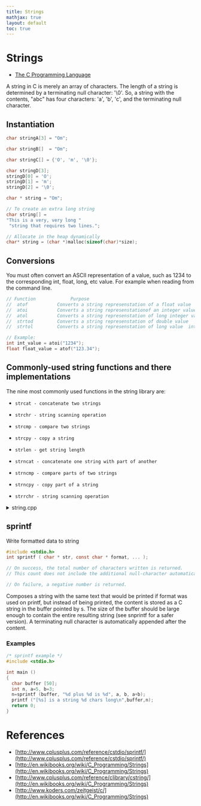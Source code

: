 ```yaml
---
title: Strings
mathjax: true
layout: default
toc: true
---
```



# Strings

* [The C Programming Language](Introduction.html)

A string in C is merely an array of characters. The length of a string is determined by a terminating null character: '\0'. 
So, a string with the contents,  "abc" has four characters: 'a', 'b', 'c', and the terminating null character. 


## Instantiation

```c
char stringA[3] = "Om";

char stringB[]  = "Om";

char stringC[] = {'O', 'm', '\0'};

char stringD[3];
stringD[0] = 'O';
stringD[1] = 'm';
stringD[2] = '\0';

char * string = "Om";

// To create an extra long string
char string[] = 
"This is a very, very long "
 "string that requires two lines.";

// Allocate in the heap dynamically
char* string = (char *)malloc(sizeof(char)*size);
```



## Conversions

You must often convert an ASCII representation of a value, such as 1234 to the corresponding int, float, long, etc value. For example when reading from the command line.

```c
// Function             Purpose 
//  atof           Converts a string represenstation of a float value
//  atoi           Converts a string represenstationof an integer value
//  atol           Converts a string represenstation of long integer value
//  strtod         Converts a string represenstation of double value
//  strtol         Converts a string represenstation of long value  int 

// Example:				
int int_value = atoi("1234");  					
float float_value = atof("123.34");
```

## Commonly-used string functions and there implementations
The nine most commonly used functions in the string library are:

*     strcat - concatenate two strings
*     strchr - string scanning operation
*     strcmp - compare two strings
*     strcpy - copy a string
*     strlen - get string length
*     strncat - concatenate one string with part of another
*     strncmp - compare parts of two strings
*     strncpy - copy part of a string
*     strrchr - string scanning operation

<details>
<summary> string.cpp </summary>

<p markdown="block">
```c
{% include_relative src/string.c %}
````
</p></details> 


## sprintf 

Write formatted data to string

```c
#include <stdio.h>
int sprintf ( char * str, const char * format, ... );

// On success, the total number of characters written is returned. 
// This count does not include the additional null-character automatically appended at the end of the string.

// On failure, a negative number is returned.
```

Composes a string with the same text that would be printed if format was used on printf, but instead of being printed, the content is stored as a C string in the buffer pointed by s.
The size of the buffer should be large enough to contain the entire resulting string (see snprintf for a safer version).
A terminating null character is automatically appended after the content.

### Examples 

```c
/* sprintf example */
#include <stdio.h>

int main ()
{
  char buffer [50];
  int n, a=5, b=3;
  n=sprintf (buffer, "%d plus %d is %d", a, b, a+b);
  printf ("[%s] is a string %d chars long\n",buffer,n);
  return 0;
}
```


# References 

* [http://www.cplusplus.com/reference/cstdio/sprintf/](http://www.cplusplus.com/reference/cstdio/sprintf/)
* [http://en.wikibooks.org/wiki/C_Programming/Strings](http://en.wikibooks.org/wiki/C_Programming/Strings)
* [http://www.cplusplus.com/reference/clibrary/cstring/](http://en.wikibooks.org/wiki/C_Programming/Strings)
* [http://www.koders.com/zeitgeist/c/](http://en.wikibooks.org/wiki/C_Programming/Strings)

